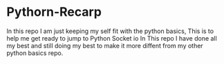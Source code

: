 # Pythorn-Recarp
In this repo I am just keeping my self fit with the python basics,
This is to help me get ready to jump to Python Socket io
In This repo I have done all my best and still doing my best to make it more diffent from my other python basics repo.

